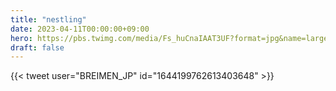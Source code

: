 ```yaml
---
title: "nestling"
date: 2023-04-11T00:00:00+09:00
hero: https://pbs.twimg.com/media/Fs_huCnaIAAT3UF?format=jpg&name=large
draft: false
---
```


{{< tweet user="BREIMEN_JP" id="1644199762613403648" >}}
